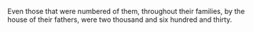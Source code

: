Even those that were numbered of them, throughout their families, by the house of their fathers, were two thousand and six hundred and thirty.
